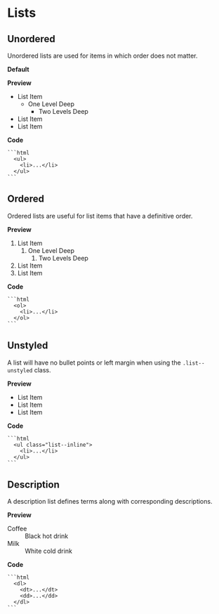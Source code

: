 # Lists

## Unordered

Unordered lists are used for items in which order does not matter.

**Default**

<div class="preview">
  <div class="preview-heading">
    <strong>Preview</strong>
  </div>

  <div class="preview-body">
    <ul>
      <li>List Item
        <ul>
          <li>One Level Deep
            <ul>
              <li>Two Levels Deep</li>
            </ul>
          </li>
        </ul>
      </li>
      <li>List Item</li>
      <li>List Item</li>
    </ul>
  </div>

  <div class="preview-footer">
    <strong>Code</strong>

    ```html
      <ul>
        <li>...</li>
      </ul>
    ```
  </div>
</div>

## Ordered

Ordered lists are useful for list items that have a definitive order.

<div class="preview">
  <div class="preview-heading">
    <strong>Preview</strong>
  </div>

  <div class="preview-body">
    <ol>
      <li>List Item
        <ol>
          <li>One Level Deep
            <ol>
              <li>Two Levels Deep</li>
            </ol>
          </li>
        </ol>
      </li>
      <li>List Item</li>
      <li>List Item</li>
    </ol>
  </div>

  <div class="preview-footer">
    <strong>Code</strong>

    ```html
      <ol>
        <li>...</li>
      </ol>
    ```
  </div>
</div>

## Unstyled

A list will have no bullet points or left margin when using the `.list--unstyled` class.

<div class="preview">
  <div class="preview-heading">
    <strong>Preview</strong>
  </div>

  <div class="preview-body">
    <ul class="list--unstyled">
      <li>List Item</li>
      <li>List Item</li>
      <li>List Item</li>
    </ul>
  </div>

  <div class="preview-footer">
    <strong>Code</strong>

    ```html
      <ul class="list--inline">
        <li>...</li>
      </ul>
    ```
  </div>
</div>

## Description

A description list defines terms along with corresponding descriptions.

<div class="preview">
  <div class="preview-heading">
    <strong>Preview</strong>
  </div>

  <div class="preview-body">
    <dl>
      <dt>Coffee</dt>
        <dd>Black hot drink</dd>
      <dt>Milk</dt>
        <dd>White cold drink</dd>
    </dl>
  </div>

  <div class="preview-footer">
    <strong>Code</strong>

    ```html
      <dl>
        <dt>...</dt>
        <dd>...</dd>
      </dl>
    ```
  </div>
</div>
